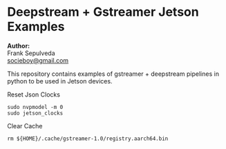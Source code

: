 # Deepstream + Gstreamer Jetson Examples

**Author:**\
Frank Sepulveda\
socieboy@gmail.com

This repository contains examples of gstreamer + deepstream pipelines in python to be used in Jetson devices.


Reset Json Clocks
```
sudo nvpmodel -m 0
sudo jetson_clocks
```

Clear Cache
```
rm ${HOME}/.cache/gstreamer-1.0/registry.aarch64.bin
```